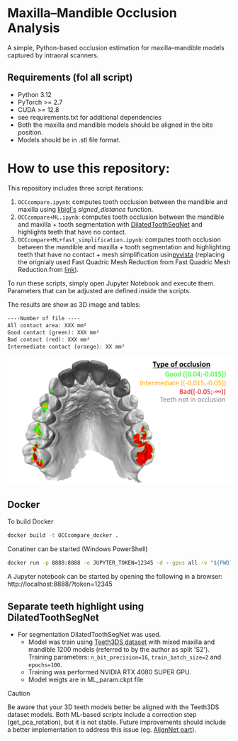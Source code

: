 # Maxilla–Mandible Occlusion Analysis
A simple, Python-based occlusion estimation for maxilla–mandible models captured by intraoral scanners.

## Requirements (fol all script)
-   Python 3.12
-   PyTorch >= 2.7
-   CUDA >= 12.8
-   see requirements.txt for additional dependencies
- Both the maxilla and mandible models should be aligned in the bite position.
- Models should be in .stl file format.  
# How to use this repository:
This repository includes three script iterations:
1. ```OCCcompare.ipynb```: computes tooth occlusion between the mandible and maxilla using [libigl's]('https://libigl.github.io/libigl-python-bindings/igl_docs/#signed_distance') *signed_distance* function.
2.  ```OCCcompare+ML.ipynb```: computes tooth occlusion between the mandible and maxilla + tooth segmentation with [DilatedToothSegNet]('https://github.com/LucasKre/dilated_tooth_seg_net') and highlights teeth that have no contact.
3.  ```OCCcompare+ML+fast_simplification.ipynb```: computes tooth occlusion between the mandible and maxilla + tooth segmentation and highlighting teeth that have no contact + mesh simplification usin[pyvista]('https://github.com/pyvista/fast-simplification') (replacing the orignialy used Fast Quadric Mesh Reduction from Fast Quadric Mesh Reduction from [link]('https://github.com/Kramer84/pyfqmr-Fast-Quadric-Mesh-Reduction')).

To run these scripts, simply open Jupyter Notebook and execute them. Parameters that can be adjusted are defined inside the scripts.

The results are show as 3D image and tables:
```
----Number of file ----
All contact area: XXX mm²
Good contact (green): XXX mm²
Bad contact (red): XXX mm²
Intermediate contact (orange): XX mm²
```
![maxi-mand](Images/Colors.PNG)

## Docker
To build Docker
```bash
docker build -t OCCcompare_docker .
```
Conatiner can be started (Windows PowerShell)
```cmd
docker run -p 8888:8888 -e JUPYTER_TOKEN=12345 -d --gpus all -v "${PWD}:/app" --name dilatedtoothsegnet dilatedtoothsegnet
```
A Jupyter notebook can be started by opening the following in a browser:  http://localhost:8888/?token=12345 <br>
## Separate teeth highlight using DilatedToothSegNet
- For segmentation DilatedToothSegNet was used.
   - Model was train using [Teeth3DS dataset]('https://github.com/abenhamadou/3DTeethSeg_MICCAI_Challenges') with mixed maxilla and mandible 1200 models (referred to by the author as split 'S2'). Training parameters: ```n_bit_precision=16```, ```train_batch_size=2``` and ```epochs=100```. 
   - Training was performed NVIDIA RTX 4080 SUPER GPU.
   - Model weigts are in ML_param.ckpt file
> [!CAUTION]
> Be aware that your 3D teeth models better be aligned with the Teeth3DS dataset models. Both ML-based scripts include a correction step (get_pca_rotation), but it is not stable. Future improvements should include a better implementation to address this issue (eg. [AlignNet part]('10.1109/TMM.2023.3289760')).
